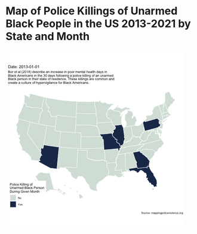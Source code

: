 # Map of Police Killings of Unarmed Black People in the US 2013-2021 by State and Month

![ Alt text](map.gif)  [](map.gif)

